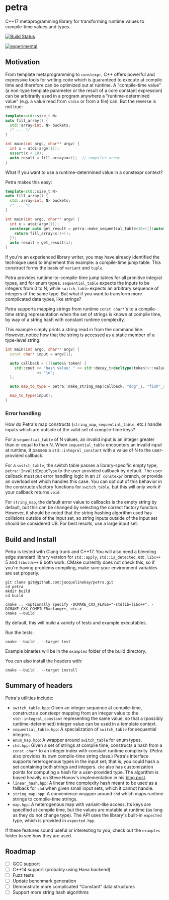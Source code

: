 # petra

C++17 metaprogramming library for transforming runtime values to compile-time values and types.

[![Build Status](https://travis-ci.org/jacquelinekay/petra.svg?branch=master)](https://travis-ci.org/jacquelinekay/petra)

[![experimental](http://badges.github.io/stability-badges/dist/experimental.svg)](http://github.com/badges/stability-badges)

## Motivation

From template metaprogramming to `constexpr`, C++ offers powerful and expressive tools for writing code which is guaranteed to execute at compile time and therefore can be optimized out at runtime. A "compile-time value" (a non-type template parameter or the result of a core constant expression) can be arbitrarily used in a program anywhere a "runtime-determined value" (e.g. a value read from `stdin` or from a file) can. But the reverse is not true:

```c++
template<std::size_t N>
auto fill_array() {
  std::array<int, N> buckets;
  /* ... */
}

int main(int argc, char** argv) {
  int x = atoi(argv[1]);
  assert(x < 10);
  auto result = fill_array<x>();  // compiler error
}
```

What if you want to use a runtime-determined value in a constexpr context?

Petra makes this easy:

```c++
template<std::size_t N>
auto fill_array() {
  std::array<int, N> buckets;
  /* ... */
}

int main(int argc, char** argv) {
  int x = atoi(argv[1]);
  constexpr auto get_result = petra::make_sequential_table<10>([](auto&& x){
    return fill_array<x()>();
  });
  auto result = get_result(i);
}
```

If you're an experienced library writer, you may have already identified the technique used to implement this example: a compile-time jump table. This construct forms the basis of `variant` and `tuple`.

Petra provides runtime-to-compile-time jump tables for all primitive integral types, and for enum types. `sequential_table` expects the inputs to be integers from 0 to N, while `switch_table` expects an arbitrary sequence of integers of the same type. But what if you want to transform more complicated data types, like strings?

Petra supports mapping strings from runtime `const char*`'s to a compile-time string representation when the set of strings is known at compile time, by way of a string hash with constant runtime complexity.

This example simply prints a string read in from the command line. However, notice how that the string is accessed as a static member of a type-level string:

```c++
int main(int argc, char** argv) {
  const char* input = argv[1];

  auto callback = [](auto&& token) {
    std::cout << "hash value: " << std::decay_t<decltype(token)>::value()
              << "\n";
  };

  auto map_to_type = petra::make_string_map(callback, "dog"_s, "fish"_s, "cat"_s);

  map_to_type(input);
}
```

### Error handling

How do Petra's map constructs (`string_map`, `sequential_table`, etc.) handle inputs which are outside of the valid set of compile-time keys?

For a `sequential_table` of N values, an invalid input is an integer greater than or equal to than N. When `sequential_table` encounters an invalid input at runtime, it passes a `std::integral_constant` with a value of N to the user-provided callback.

For a `switch_table`, the switch table passes a library-specific empty type, `petra::InvalidInputType` to the user-provided callback by default. The user callback must put error handling logic in an `if constexpr` branch, or provide an overload set which handles this case. You can opt out of this behavior in the constructor/factory functions for `switch_table`, but this will only work if your callback returns `void`.

For `string_map`, the default error value to callbacks is the empty string by default, but this can be changed by selecting the correct factory function. However, it should be noted that the string hashing algorithm used has collisions outside of the input set, so string inputs outside of the input set should be considered UB. For best results, use a large input set.

## Build and Install

Petra is tested with Clang trunk and C++17. You will also need a bleeding edge standard library version for `std::apply`, `std::is_detected`, etc. `libc++` 5 and `libstdc++` 6 both work. CMake currently does not check this, so if you're having problems compiling, make sure your environment variables are set properly.

```
git clone git@github.com:jacquelinekay/petra.git
cd petra
mkdir build
cd build

cmake .. <optionally specify -DCMAKE_CXX_FLAGS="-stdlib=libc++", -DCMAKE_CXX_COMPILER=clang++, etc.>
cmake --build .
```

By default, this will build a variety of tests and example executables.

Run the tests:

```
cmake --build . --target test
```

Example binaries will be in the `examples` folder of the build directory.

You can also install the headers with:

```
cmake --build . --target install
```

## Summary of headers

Petra's utilities include:

- `switch_table.hpp`: Given an integer sequence at compile-time, constructs a constexpr mapping from an integer value to the `std::integral_constant` representing the same value, so that a (possibly runtime-determined) integer value can be used in a template context.
- `sequential_table.hpp`: A specialization of `switch_table` for sequential integers.
- `enum_map.hpp`: A wrapper around `switch_table` for enum types.
- `chd.hpp`: Given a set of strings at compile time, constructs a hash from a `const char*` to an integer index with constant runtime complexity. (Petra also provides its own compile-time string class.) Petra's interface supports heterogenous types in the input set; that is, you could hash a set containing both strings and integers. `chd` also has customization points for computing a hash for a user-provided type. The algorithm is based heavily on Steve Hanov's implementation in his [blog post](http://stevehanov.ca/blog/index.php?id=119).
- `linear_hash.hpp`: A linear time complexity hash meant to be used as a fallback for `chd` when given small input sets, which it cannot handle.
- `string_map.hpp`: A convenience wrapper around `chd` which maps runtime strings to compile-time strings.
- `map.hpp`: A heterogenous map with variant-like access. Its keys are specified at compile time, but the values are mutable at runtime (as long as they do not change type). The API uses the library's built-in `expected` type, which is provided in `expected.hpp`.

If these features sound useful or interesting to you, check out the `examples` folder to see how they are used.

## Roadmap

- [ ] GCC support
- [ ] C++14 support (probably using Hana backend)
- [ ] Fuzz tests
- [ ] Update benchmark generation
- [ ] Demonstrate more complicated "Constant" data structures
- [ ] Support more string hash algorithms
